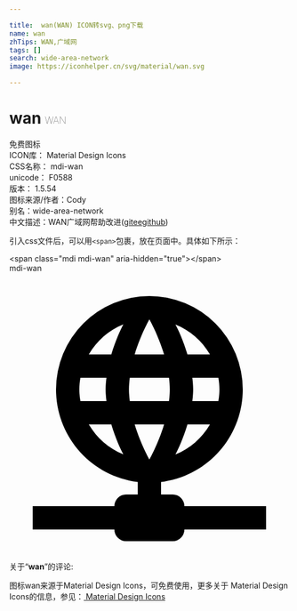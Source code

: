 ```yaml
---

title:  wan(WAN) ICON转svg、png下载
name: wan
zhTips: WAN,广域网
tags: []
search: wide-area-network
image: https://iconhelper.cn/svg/material/wan.svg

---
```


# wan  <small style="font-size: 60%;font-weight: 100">WAN</small>


<div class="detail-page">
<p>
<span><span class="badge-success badge">免费图标</span> </span>
<br/>
<span>
ICON库：
<span class="badge-secondary badge">Material Design Icons</span> 
</span>
<br/>
<span>
CSS名称：
<span class="badge-secondary badge">mdi-wan</span> 
</span>
<br/>
<span>
unicode：
<span class="badge-secondary badge">F0588</span> 
<copy-btn content='F0588' btn-title=""></copy-btn>
<copy-btn :content='String.fromCodePoint(parseInt("F0588", 16))' btn-title="复制U"></copy-btn>
</span>
<br/>
<span>
版本：
<span class="badge-secondary badge">1.5.54</span> 
</span>
<br/>
<span>图标来源/作者：<span class="badge-light badge">Cody</span></span> 
<br/>
<span>别名：<span class="badge-light badge">wide-area-network</span></span><br/><span class="zh-detail">中文描述：<span class="badge-primary badge">WAN</span><span class="badge-primary badge">广域网</span><span class="help-link"><span>帮助改进</span>(<a href="https://gitee.com/liuwave/icon-helper/edit/master/json/material/wan.json" target="_blank" rel="noopener noreferrer">gitee</a><a href="https://github.com/liuwave/icon-helper/edit/master/json/material/wan.json" target="_blank" rel="noopener noreferrer">github</a></span>)</span><br/>
</p>
</div>
<div class="alert alert-dark">
  <i class="mdi mdi-wan mdi-48px"></i>
  <i class="mdi mdi-wan mdi-36px"></i>
  <i class="mdi mdi-wan mdi-24px"></i>
  <i class="mdi mdi-wan mdi-18px"></i>
</div>
<div>
  <p>引入css文件后，可以用<code>&lt;span&gt;</code>包裹，放在页面中。具体如下所示：    
  </p>
  <div class="alert alert-primary" style="font-size: 14px">
    &lt;span class="mdi mdi-wan" aria-hidden="true"&gt;&lt;/span&gt;
    <copy-btn content='<span class="mdi mdi-wan" aria-hidden="true"></span>'></copy-btn>
  </div>
  <div class="alert alert-secondary">
    <i class="mdi mdi-wan"
    style="font-size: 24px"
    aria-hidden="true"></i> mdi-wan
    <copy-btn content="mdi-wan" btn-title="复制图标名称"></copy-btn>
  </div>
</div>
<div id="svg" class="svg-wrap">
<svg xmlns="http://www.w3.org/2000/svg" viewBox="0 0 24 24"><path d="M12,2A8,8 0 0,0 4,10C4,14.03 7,17.42 11,17.93V19H10A1,1 0 0,0 9,20H2V22H9A1,1 0 0,0 10,23H14A1,1 0 0,0 15,22H22V20H15A1,1 0 0,0 14,19H13V17.93C17,17.43 20,14.03 20,10A8,8 0 0,0 12,2M12,4C12,4 12.74,5.28 13.26,7H10.74C11.26,5.28 12,4 12,4M9.77,4.43C9.5,4.93 9.09,5.84 8.74,7H6.81C7.5,5.84 8.5,4.93 9.77,4.43M14.23,4.44C15.5,4.94 16.5,5.84 17.19,7H15.26C14.91,5.84 14.5,4.93 14.23,4.44M6.09,9H8.32C8.28,9.33 8.25,9.66 8.25,10C8.25,10.34 8.28,10.67 8.32,11H6.09C6.03,10.67 6,10.34 6,10C6,9.66 6.03,9.33 6.09,9M10.32,9H13.68C13.72,9.33 13.75,9.66 13.75,10C13.75,10.34 13.72,10.67 13.68,11H10.32C10.28,10.67 10.25,10.34 10.25,10C10.25,9.66 10.28,9.33 10.32,9M15.68,9H17.91C17.97,9.33 18,9.66 18,10C18,10.34 17.97,10.67 17.91,11H15.68C15.72,10.67 15.75,10.34 15.75,10C15.75,9.66 15.72,9.33 15.68,9M6.81,13H8.74C9.09,14.16 9.5,15.07 9.77,15.56C8.5,15.06 7.5,14.16 6.81,13M10.74,13H13.26C12.74,14.72 12,16 12,16C12,16 11.26,14.72 10.74,13M15.26,13H17.19C16.5,14.16 15.5,15.07 14.23,15.57C14.5,15.07 14.91,14.16 15.26,13Z" /></svg>
</div>
<detail full-name='mdi-wan'></detail>
<div class="icon-detail__container">
<p>关于“<b>wan</b>”的评论:</p>
</div>
<Vssue title="关于“wan”的评论" />    
<div><p>图标wan来源于Material Design Icons，可免费使用，更多关于 Material Design Icons的信息，参见：<a target="_blank" href="https://iconhelper.cn/material.html"> Material Design Icons</a>
</p></div>
